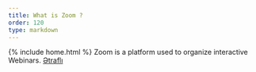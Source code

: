 ```yaml
---
title: What is Zoom ?
order: 120
type: markdown
---
```

{% include home.html %}
Zoom is a platform used to organize interactive Webinars.
[Ətraflı](https://zoom.us/)

